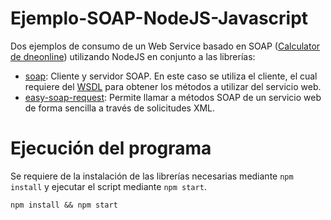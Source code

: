 # Ejemplo-SOAP-NodeJS-Javascript
Dos ejemplos de consumo de un Web Service basado en SOAP ([Calculator de dneonline](http://www.dneonline.com/calculator.asmx?WSDL)) utilizando NodeJS en conjunto a las librerías:

* [soap](https://www.npmjs.com/package/soap): Cliente y servidor SOAP. En este caso se utiliza el cliente, el cual requiere del [WSDL](https://www.w3.org/TR/wsdl/) para obtener los métodos a utilizar del servicio web. 
* [easy-soap-request](https://www.npmjs.com/package/easy-soap-request): Permite llamar a métodos SOAP de un servicio web de forma sencilla a través de solicitudes XML.

# Ejecución del programa
Se requiere de la instalación de las librerías necesarias mediante `npm install` y ejecutar el script mediante `npm start`.
```
npm install && npm start
```
